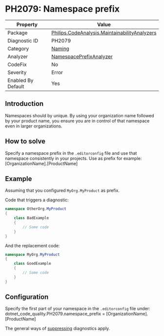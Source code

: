 # PH2079: Namespace prefix

| Property | Value  |
|--|--|
| Package | [Philips.CodeAnalysis.MaintainabilityAnalyzers](https://www.nuget.org/packages/Philips.CodeAnalysis.MaintainabilityAnalyzers) |
| Diagnostic ID | PH2079 |
| Category  | [Naming](../Naming.md) |
| Analyzer | [NamespacePrefixAnalyzer](https://github.com/philips-software/roslyn-analyzers/blob/main/Philips.CodeAnalysis.MaintainabilityAnalyzers/Naming/NamespacePrefixAnalyzer.cs)
| CodeFix  | No |
| Severity | Error |
| Enabled By Default | Yes |

## Introduction

Namespaces should by unique. By using your organization name followed by your product name, you ensure you are in control of that namespace even in larger organizations.

## How to solve

Specify a namespace prefix in the `.editorconfig` file and use that namespace consistently in your projects. Use as prefix for example: [OrganizationName].[ProductName]

## Example

Assuming that you configured `MyOrg.MyProduct` as prefix.

Code that triggers a diagnostic:
``` cs
namespace OtherOrg.MyProduct
{
    class BadExample
    {
        // Some code
    }
}

```

And the replacement code:
``` cs
namespace MyOrg.MyProduct
{
    class GoodExample
    {
        // Some code
    }
}

```

## Configuration

Specify the first part of your namespace in the `.editorconfig` file under: dotnet_code_quality.PH2079.namespace_prefix = [OrganizationName].[ProductName] 

The general ways of [suppressing](https://learn.microsoft.com/en-us/dotnet/fundamentals/code-analysis/suppress-warnings) diagnostics apply.
